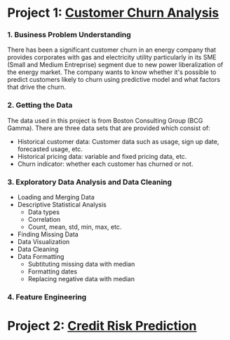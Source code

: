 # Project 1: [Customer Churn Analysis](https://github.com/waldysetio/customer-churn-analysis)
### 1. **Business Problem Understanding**
There has been a significant customer churn in an energy company that provides corporates with gas and electricity utility particularly in its SME (Small and Medium Entreprise) segment due to new power liberalization of the energy market. The company wants to know whether it's possible to predict customers likely to churn using predictive model and what factors that drive the churn. <br />
### 2. **Getting the Data**
The data used in this project is from Boston Consulting Group (BCG Gamma). There are three data sets that are provided which consist of:
- Historical customer data: Customer data such as usage, sign up date, forecasted usage, etc.
- Historical pricing data: variable and fixed pricing data, etc.
- Churn indicator: whether each customer has churned or not. <br />
### 3. **Exploratory Data Analysis and Data Cleaning**
- Loading and Merging Data
- Descriptive Statistical Analysis
  - Data types
  - Correlation
  - Count, mean, std, min, max, etc.
- Finding Missing Data
- Data Visualization
- Data Cleaning
- Data Formatting
  - Subtituting missing data with median
  - Formatting dates
  - Replacing negative data with median <br />
### 4. **Feature Engineering**

# Project 2: [Credit Risk Prediction](https://github.com/waldysetio/credit-risk)

